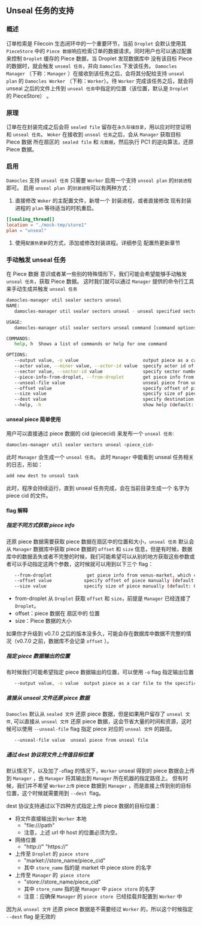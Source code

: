 
## Unseal 任务的支持

### 概述

订单检索是 Filecoin 生态闭环中的一个重要环节，当前 `Droplet` 会默认使用其 `PieceStore` 中的 `Piece 数据`响应检索订单的数据请求。同时用户也可以通过配置来控制 `Droplet` 缓存的 Piece 数据，当 Droplet 发现数据库中 没有该目标 Piece 的数据时，就会触发 `unseal 任务`，并向 `Damocles` 下发该任务。
`Damocles Manager` （下称：`Manager` ）在接收到该任务之后，会将其分配给支持 `unseal plan`  的 `Damocles Worker` （下称：`Worker`）。待  `Worker` 完成该任务之后，就会将 unseal 之后的文件上传到 `unseal 任务`中指定的位置（该位置，默认是 `Droplet` 的 PieceStore） 。


### 原理

订单在在封装完成之后会将 `sealed file` 留存在`永久存储目录`，用以应对时空证明和 `unseal 任务`。
 `Woker` 在接收到 `unseal 任务`之后，会从  `Manager` 获取目标 Piece 数据 所在扇区的` sealed file`  和 `元数据`，然后执行 PC1 的逆向算法，还原 Piece 数据。

### 启用

`Damocles` 支持 `unseal 任务` 只需要  `Worker` 启用一个支持 `unseal plan` 的`封装进程`即可。
启用 `unseal plan `的`封装进程`可以有两种方式：
1. 直接修改 `Woker` 的主配置文件，新增一个 封装进程，或者直接修改 现有封装进程的 `plan` 等待适当的时机重启。
```TOML
[[sealing_thread]]
location = "./mock-tmp/store1"
plan = "unseal"
```
1. 使用`配置热更新`的方式，添加或修改封装进程。详细参见 配置热更新章节


### 手动触发 unseal 任务

在 Piece 数据 意识或者某一些别的特殊情形下，我们可能会希望能够手动触发 `unseal 任务`，获取 Piece 数据。
这时我们就可以通过  `Manager` 提供的命令行工具来手动生成并触发 `unseal 任务`
```sh
damocles-manager util sealer sectors unseal
NAME:
   damocles-manager util sealer sectors unseal - unseal specified sector

USAGE:
   damocles-manager util sealer sectors unseal command [command options] <piece_cid>

COMMANDS:
   help, h  Shows a list of commands or help for one command

OPTIONS:
   --output value, -o value                        output piece as a car file to the specific path
   --actor value, --miner value, --actor-id value  specify actor id of miner manully, it must worke with flag "--sector"  (default: 0)
   --sector value, --sector-id value               specify sector number manully, it must worke with flag "--actor"  (default: 0)
   --piece-info-from-droplet, --from-droplet       get piece info from droplet, which come from damocles db by default . (default: false)
   --unseal-file value                             unseal piece from unseal file
   --offset value                                  specify offset of piece manually (default: 0)
   --size value                                    specify size of piece manually (default: 0)
   --dest value                                    specify destination to transfer piece manually, there are five protocols can be used:"file:///path","http://" "https://", "market://store_name/piece_cid", "store://store_name/piece_cid"
   --help, -h                                      show help (default: false)

```

#### unseal piece 简单使用

用户可以直接通过 piece 数据的 cid (piececid) 来发布一个 `unseal 任务`:

```sh
damocles-manager util sealer sectors unseal <piece_cid>
```
此时  `Manager` 会生成一个 `unseal 任务`。
此时  `Manager` 中能看到 unseal 任务相关的日志，形如：
```sh
add new dest to unseal task
```
此时，程序会持续运行，直到 unseal 任务完成，会在当前目录生成一个 名字为 piece cid 的文件。

#### flag 解释 

##### 指定不同方式获取 piece info

还原 piece 数据需要获取 piece 数据在扇区中的位置和大小，`unseal 任务` 默认会从 `Manager` 数据库中获取 piece 数据的 `offset` 和 `size` 信息，但是有时候，数据库中的数据丢失或者不完整的时候，我们可能希望可以从别的地方获取这些参数或者可以手动指定这两个参数，这时候就可以用到以下三个 flag：
```sh
   --from-droplet             get piece info from venus-market, which come from damocles db by default . (default: false)
   --offset value            specify offset of piece manually (default: 0)
   --size value              specify size of piece manually (default: 0)
```

- from-droplet 从 `Droplet` 获取 `offset` 和 `size`，前提是 `Manager` 已经连接了 `Droplet`。
- offset：piece 数据在 扇区中的 位置
- size：Piece 数据的大小

如果你才升级到 v0.7.0 之后的版本没多久，可能会存在数据库中数据不完整的情况（v0.7.0 之前，数据库不会记录 `offset` ）。


##### 指定 piece 数据输出的位置

有时候我们可能希望指定 piece 数据输出的位置，可以使用  `-o` flag 指定输出位置
```sh
   --output value, -o value  output piece as a car file to the specific path
```

##### 直接从 unseal 文件还原 piece 数据

`Damocles` 默认从 `sealed 文件` 还原 piece 数据，但是如果用户留存了 `unseal 文件`, 可以直接从 `unseal 文件` 还原 piece 数据，这会节省大量的时间和资源，这时候可以使用 `--unseal-file` flag 指定 piece 对应的 `unseal 文件` 的路径。
```sh
   --unseal-file value  unseal piece from unseal file
```

##### 通过 dest 协议将文件上传值目标位置

默认情况下，以及加了` -o `flag 的情况下，`Worker`  unseal 得到的 piece 数据会上传到  `Manager` ，由  `Manager` 将其输出到  `Manager` 所在机器的指定路径上。
但有时候，我们并不希望 `Worker上传` piece 数据到 `Manager` ，而是直接上传到别的目标位置，这个时候就需要用到  `--dest `flag。

dest 协议支持通过以下四种方式指定上传 piece 数据的目标位置：

- 将文件直接输出到 `Worker` 本地
	- "file:///path"
	- 注意，上述 url 中 host 的位置必须为空。
- 网络位置
	- "http://" "https://"
- 上传至 `Droplet` 的 `piece store`
	- "market://store_name/piece_cid"
	- 其中 `store_name` 指的是 market 中 piece store 的名字
- 上传至  `Manager` 的` piece store`
	- "store://store_name/piece_cid"
	- 其中 `store_name` 指的是 `Manager` 中 `piece store` 的名字
	- 注意：应确保  `Manager` 的 `piece store `已经挂载并配置到 `Worker` 中

因为从 `unseal 文件` 还原 piece 数据是不需要经过 `Worker` 的，所以这个时候指定 `--dest` flag 是无效的 
